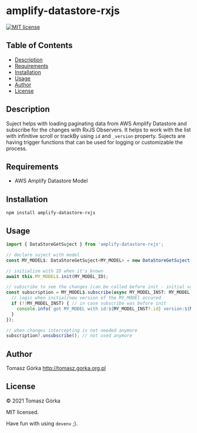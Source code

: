# amplify-datastore-rxjs

[![MIT license](http://img.shields.io/badge/license-MIT-brightgreen.svg)](http://opensource.org/licenses/MIT) 

## Table of Contents

* [Description](#description)
* [Requirements](#requirements)
* [Installation](#installation)
* [Usage](#usage)
* [Author](#author)
* [License](#license)

## Description

Suject helps with loading paginating data from AWS Amplify Datastore and subscribe for the changes with RxJS Observers.
It helps to work with the list with infinitive scroll or trackBy using `id` and `_version` property.
Sujects are having trigger functions that can be used for logging or customizable the process.

## Requirements

- AWS Amplify Datastore Model 

## Installation

```
npm install amplify-datastore-rxjs
```

## Usage

``` javascript
import { DataStoreGetSuject } from 'amplify-datastore-rxjs';

// declare suject with model
const MY_MODEL$: DataStoreGetSuject<MY_MODEL> = new DataStoreGetSuject(MY_MODEL);

// initialize with ID when it's known
await this.MY_MODEL$.init(MY_MODEL_ID);

// subscribe to see the changes (can be called before init - initial value is null)
const subscription = MY_MODEL$.subscribe(async MY_MODEL_INST: MY_MODEL => {
  // logic when initial/new version of the MY_MODEl occured
  if (!!MY_MODEL_INST) { // in case subscribe was before init
    console.info(`got MY_MODEL with id:${MY_MODEL_INST?.id} version:${MY_MODEL_INST?._version}`);
  }
});

// when changes intercepting is not needed anymore
subscription?.unsubscribe(); // not used anymore
```

## Author
Tomasz Górka <http://tomasz.gorka.org.pl>

## License
&copy; 2021 Tomasz Górka

MIT licensed.

Have fun with using `devenv` ;).
